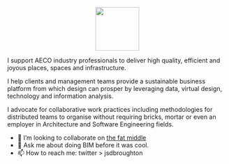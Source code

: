 <div id="header" align="center">
  <img src="https://media.giphy.com/media/M9gbBd9nbDrOTu1Mqx/giphy.gif" width="100"/>
</div>

I support AECO industry professionals to deliver high quality, efficient and joyous places, spaces and infrastructure.

I help clients and management teams provide a sustainable business platform from which design can prosper by leveraging data, virtual design, technology and information analysis.

I advocate for collaborative work practices including methodologies for distributed teams to organise without requiring bricks, mortar or even an employer in Architecture and Software Engineering fields.

- 👯 I’m looking to collaborate on [the fat middle](https://www.danieldavis.com/cads-boring-future/)
- 💬 Ask me about doing BIM before it was cool.
- 📫 How to reach me: twitter > jsdbroughton
 
<!--
**jsdbroughton/jsdbroughton** is a ✨ _special_ ✨ repository because its `README.md` (this file) appears on your GitHub profile.

Here are some ideas to get you started:

- 🔭 I’m currently working on ...
- 🌱 I’m currently learning ...
- 👯 I’m looking to collaborate on ...
- 🤔 I’m looking for help with ...
- 💬 Ask me about ...
- 📫 How to reach me: ...
- 😄 Pronouns: ...
- ⚡ Fun fact: ...
-->
